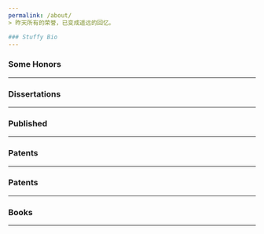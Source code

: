 ```yaml
---
permalink: /about/
> 昨天所有的荣誉，已变成遥远的回忆。

### Stuffy Bio
---
```


### Some Honors
---

### Dissertations
---

### Published
---

### Patents
---

### Patents
---

### Books
---